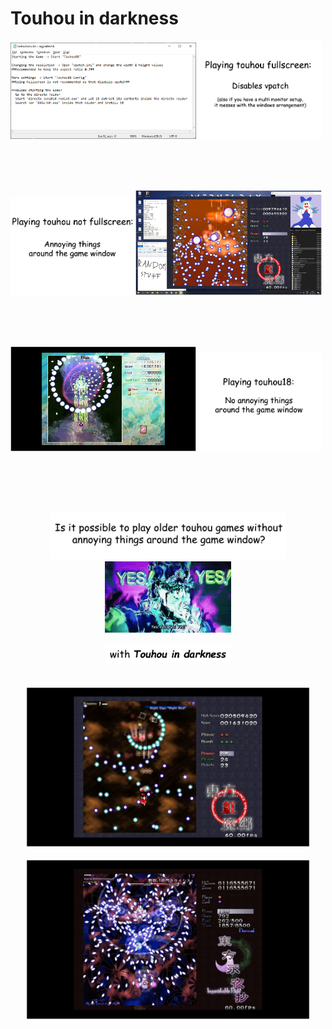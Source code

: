 ﻿# Touhou in darkness


<img width="59%" src="docs/a1.png" /> <img width="39%" src="docs/a2.png" />

<br />
<br />
<br />

<img width="39%" src="docs/b2.png" /> <img width="59%" src="docs/b1.jpg" />

<br />
<br />
<br />

<img width="59%" src="docs/c1.jpg" /> <img width="39%" src="docs/c2.png" />

<br />
<br />
<br />
<br />

<p align="center">
  <img width="75%" src="docs/d1.png" />

  <img width="40%" src="docs/d2.gif" />
  
  <br />
  <br />
  
  <img width="40%" src="docs/d3.png" />
  <br />
  <br />
  <br />

  <img width="90%" src="docs/e1.jpg" />

  <br />
  <br />

  <img width="90%" src="docs/e2.jpg" />
</p>
